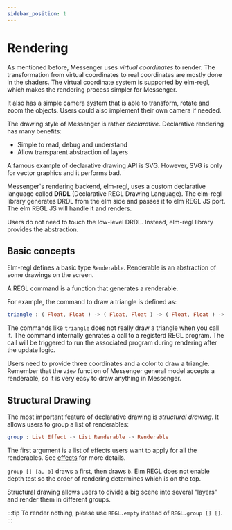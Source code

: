 ```yaml
---
sidebar_position: 1
---
```


# Rendering

As mentioned before, Messenger uses _virtual coordinates_ to render. The transformation from virtual coordinates to real coordinates are mostly done in the shaders.
The virtual coordinate system is supported by elm-regl, which makes the rendering process simpler for Messenger.

It also has a simple camera system that is able to transform, rotate and zoom the objects.
Users could also implement their own camera if needed.

The drawing style of Messenger is rather _declarative_. Declarative rendering has many benefits:

- Simple to read, debug and understand
- Allow transparent abstraction of layers

A famous example of declarative drawing API is SVG. However, SVG is only for vector graphics and it performs bad.

Messenger's rendering backend, elm-regl, uses a custom declarative language called **DRDL** (Declarative REGL Drawing Language). The elm-regl library generates DRDL from the elm side and passes it to elm REGL JS port.
The elm REGL JS will handle it and renders.

Users do not need to touch the low-level DRDL. Instead, elm-regl library provides the abstraction.

## Basic concepts

Elm-regl defines a basic type `Renderable`. Renderable is an abstraction of some drawings on the screen.

A REGL command is a function that generates a renderable.

For example, the command to draw a triangle is defined as:

```elm title="REGL/BuiltinPrograms.elm"
triangle : ( Float, Float ) -> ( Float, Float ) -> ( Float, Float ) -> Color -> Renderable
```

The commands like `triangle` does not really draw a triangle when you call it. The command internally genrates a call to a registerd REGL program. The call will be triggered to run the associated program during rendering after the update logic.

Users need to provide three coordinates and a color to draw a triangle. Remember that the `view` function of Messenger general model accepts a renderable, so it is very easy to draw anything in Messenger.

## Structural Drawing

The most important feature of declarative drawing is _structural drawing_. It allows users to group a list of renderables:

```elm title="REGL.elm"
group : List Effect -> List Renderable -> Renderable
```

The first argument is a list of effects users want to apply for all the renderables. See [effects](effects) for more details.

`group [] [a, b]` draws `a` first, then draws `b`. Elm REGL does not enable depth test so the order of rendering determines which is on the top.

Structural drawing allows users to divide a big scene into several "layers" and render them in different groups.

:::tip
To render nothing, please use `REGL.empty` instead of `REGL.group [] []`.
:::
